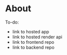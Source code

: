 # About

To-do:

* link to hosted app
* link to hosted render api
* link to frontend repo
* link to backend repo
